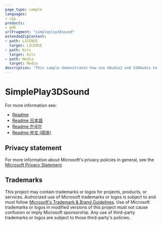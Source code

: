 ```yaml
---
page_type: sample
languages:
- cpp
products:
- gdk
urlFragment: "simpleplay3dsound"
extendedZipContent:
- path: LICENSE
  target: LICENSE
- path: Kits
  target: Kits
- path: Media
  target: Media
description: "This sample demonstrates how use XAudio2 and X3DAudio to playback positional audio on Xbox."
---
```


# SimplePlay3DSound

For more information see: 
- [Readme](https://github.com/microsoft/Xbox-GDK-Samples/blob/main/Samples/Audio/SimplePlay3DSound/readme_en-us.md)
- [Readme 日本語](https://github.com/microsoft/Xbox-GDK-Samples/blob/main/Samples/Audio/SimplePlay3DSound/readme_ja-jp.md)
- [Readme 한국어](https://github.com/microsoft/Xbox-GDK-Samples/blob/main/Samples/Audio/SimplePlay3DSound/readme_ko-kr.md)
- [Readme 中文 (简体)](https://github.com/microsoft/Xbox-GDK-Samples/blob/main/Samples/Audio/SimplePlay3DSound/readme_zh-cn.md)

## Privacy statement

For more information about Microsoft's privacy policies in general, see the [Microsoft Privacy Statement](https://privacy.microsoft.com/privacystatement/).

## Trademarks

This project may contain trademarks or logos for projects, products, or services. Authorized use of Microsoft trademarks or logos is subject to and must follow [Microsoft's Trademark & Brand Guidelines](https://www.microsoft.com/en-us/legal/intellectualproperty/trademarks/usage/general). Use of Microsoft trademarks or logos in modified versions of this project must not cause confusion or imply Microsoft sponsorship. Any use of third-party trademarks or logos are subject to those third-party's policies.
